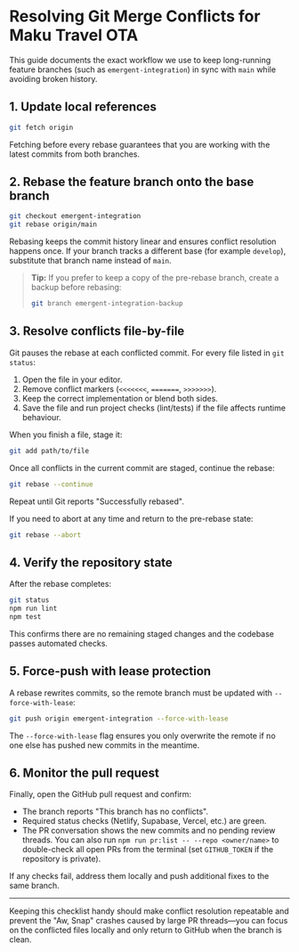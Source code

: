 # Resolving Git Merge Conflicts for Maku Travel OTA

This guide documents the exact workflow we use to keep long-running feature branches (such as `emergent-integration`) in sync with `main` while avoiding broken history.

## 1. Update local references
```bash
git fetch origin
```
Fetching before every rebase guarantees that you are working with the latest commits from both branches.

## 2. Rebase the feature branch onto the base branch
```bash
git checkout emergent-integration
git rebase origin/main
```
Rebasing keeps the commit history linear and ensures conflict resolution happens once. If your branch tracks a different base (for example `develop`), substitute that branch name instead of `main`.

> **Tip:** If you prefer to keep a copy of the pre-rebase branch, create a backup before rebasing:
> ```bash
> git branch emergent-integration-backup
> ```

## 3. Resolve conflicts file-by-file
Git pauses the rebase at each conflicted commit. For every file listed in `git status`:

1. Open the file in your editor.
2. Remove conflict markers (`<<<<<<<`, `=======`, `>>>>>>>`).
3. Keep the correct implementation or blend both sides.
4. Save the file and run project checks (lint/tests) if the file affects runtime behaviour.

When you finish a file, stage it:
```bash
git add path/to/file
```

Once all conflicts in the current commit are staged, continue the rebase:
```bash
git rebase --continue
```
Repeat until Git reports "Successfully rebased".

If you need to abort at any time and return to the pre-rebase state:
```bash
git rebase --abort
```

## 4. Verify the repository state
After the rebase completes:

```bash
git status
npm run lint
npm test
```
This confirms there are no remaining staged changes and the codebase passes automated checks.

## 5. Force-push with lease protection
A rebase rewrites commits, so the remote branch must be updated with `--force-with-lease`:
```bash
git push origin emergent-integration --force-with-lease
```
The `--force-with-lease` flag ensures you only overwrite the remote if no one else has pushed new commits in the meantime.

## 6. Monitor the pull request
Finally, open the GitHub pull request and confirm:

- The branch reports "This branch has no conflicts".
- Required status checks (Netlify, Supabase, Vercel, etc.) are green.
- The PR conversation shows the new commits and no pending review threads. You can also run `npm run pr:list -- --repo <owner/name>` to double-check all open PRs from the terminal (set `GITHUB_TOKEN` if the repository is private).

If any checks fail, address them locally and push additional fixes to the same branch.

---

Keeping this checklist handy should make conflict resolution repeatable and prevent the "Aw, Snap" crashes caused by large PR threads—you can focus on the conflicted files locally and only return to GitHub when the branch is clean.

